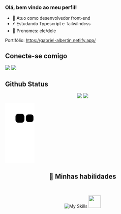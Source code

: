 ### Olá, bem vindo ao meu perfil! 

- 🔗 Atuo como desenvolvedor front-end
- ⚡ Estudando Typescript e Tailwilndcss
- 👐 Pronomes: ele/dele

Portifólio: https://gabriel-albertin.netlify.app/


## Conecte-se comigo
<a href="https://www.linkedin.com/in/gabriel-albertin-19baa0206/4"><img src="https://img.shields.io/badge/LinkedIn-0077B5?style=for-the-badge&logo=linkedin&logoColor=white"></a>
<a href="mailto:gabriel.albertin26@hotmail.com"><img src="https://img.shields.io/badge/Microsoft_Outlook-0078D4?style=for-the-badge&logo=microsoft-outlook&logoColor=white"></a>

## Github Status
<div align="center">
<img height="170em" src="https://github-readme-stats.vercel.app/api?username=GabrielAlbertin&show_icons=true&theme=transparent"/>
<img height="170em" src="https://github-readme-stats.vercel.app/api/top-langs/?username=GabrielAlbertin&layout=compact&theme=transparent"/>
</div>

![Snake animation](https://github.com/GabrielAlbertin/GabrielAlbertin/blob/output/github-contribution-grid-snake.svg)

<div align="center">

## 🤹 Minhas habilidades

<br>

![My Skills](https://skills.thijs.gg/icons?i=js,ts,html,css,nextjs,react,tailwind)
<img src="https://cdn.jsdelivr.net/gh/devicons/devicon/icons/redux/redux-original.svg" width="40" height="40" />

